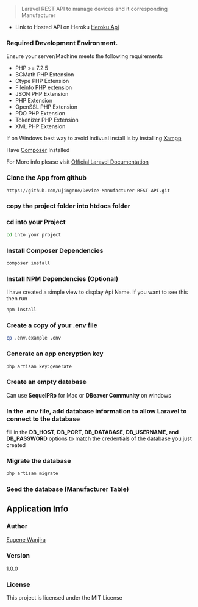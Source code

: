 > Laravel REST API to manage devices and it corresponding Manufacturer

- Link to Hosted API on Heroku
[Heroku Api](https://stark-beyond-32222.herokuapp.com/api/smart-device/)

### Required Development Environment. 

Ensure your server/Machine meets the following requirements
- PHP >= 7.2.5
- BCMath PHP Extension
- Ctype PHP Extension
- Fileinfo PHP extension
- JSON PHP Extension
-  PHP Extension
- OpenSSL PHP Extension
- PDO PHP Extension
- Tokenizer PHP Extension
- XML PHP Extension

If on Windows best way to avoid indivual install is by installing [Xampp](https://www.apachefriends.org/download.html)

Have [Composer](https://www.apachefriends.org/download.html) Installed

For More info please visit [Official Laravel Documentation](https://laravel.com/docs/7.x/installation)

### Clone the App from github
```
https://github.com/ujingene/Device-Manufacturer-REST-API.git

```
### copy the project folder into htdocs folder

### cd into your Project

```bash
cd into your project
```

### Install Composer Dependencies

```bash
composer install
```

### Install NPM Dependencies (Optional)
I have created a simple view to display Api Name. If you want to see this then run 
```bash
npm install
```

###  Create a copy of your .env file

```bash
cp .env.example .env
```

### Generate an app encryption key

```bash
php artisan key:generate
```

###  Create an empty database 
Can use **SequelPRo** for Mac or **DBeaver Community** on windows

### In the .env file, add database information to allow Laravel to connect to the database

fill in the **DB_HOST, DB_PORT, DB_DATABASE, DB_USERNAME, and DB_PASSWORD** options to match the credentials of the database you just created

### Migrate the database
```bash
php artisan migrate
```

### Seed the database (Manufacturer Table)

## Application Info

### Author

[Eugene Wanjira](http://www.github.com/ujingene)

### Version

1.0.0

### License

This project is licensed under the MIT License